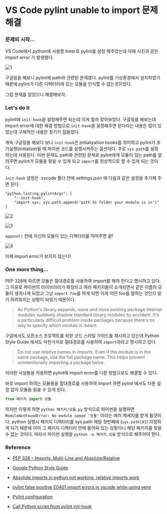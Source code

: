 # VS Code pylint unable to import 문제 해결

### 문제의 시작...

VS Code에서 python에 사용할 linter로 pylint를 설정 해주었는데 아래 사진과 같은 import error 가 발생했다. 


![1](https://velog.velcdn.com/images/choi-jiwoo/post/53801d00-e50e-4400-a874-ab55f21960ff/image.png)


구글링을 해보니 pylint에 path와 관련된 문제였다. pylint를 가상환경에서 설치하였기 때문에 pylint가 다른 디렉터리에 있는 모듈을 인식할 수 없는것이었다.

그럼 문제를 알았으니 해결해보자.

### Let's do it

pylint에 `init-hook`을 설정해주면 되는데 이게 뭘까 찾아보았다. 구글링을 해보는데 Import error에 대한 해결 방법으로 `init-hook`을 설정해주면 된다라는 내용은 많이 있었는데 구체적인 내용은 찾기가 힘들었다. 

계속 구글링을 해보다 보니 `init-hook`은 initialization hooks를 의미하고 pylint가 초기실행(initialize)될 때 파이썬 코드를 실행시켜주는 옵션이다. 주로 `sys.path`를 설정하는데 사용된다. 이번 문제도 path와 관련된 문제로 pylint에게 모듈이 있는 path를 알려주면 pylint가 모듈을 찾을 수 있게 되고 `import`를 정상적으로 할 수 있게 되는 것이다.

`init-hook` 설정은 .vscode 폴더 안에 settings.json 에 다음과 같은 설정을 추가해 주면 된다.
```{JSON}
"python.linting.pylintArgs": [
    "--init-hook",
    "import sys; sys.path.append('path to folder your module is in')"
]
```

![2](https://velog.velcdn.com/images/choi-jiwoo/post/cbbe994a-874e-4ce1-9e8b-38b78dcff4ca/image.png)

![3](https://velog.velcdn.com/images/choi-jiwoo/post/82a517a7-6c72-43b6-9a16-236b9edb2b59/image.png)

`append()` 안에 자신의 모듈이 있는 디렉터리를 적어주면 끝!

![4](https://velog.velcdn.com/images/choi-jiwoo/post/4eca2a23-78d7-4267-8fe2-541e1ca2efd9/image.png)

이제 import error가 보이지 않는다!

### One more thing...

PEP 328에 따르면 모듈은 절대경로를 사용하여 import를 해야 한다고 명시하고 있다. 그 이유로 파이썬의 라이브러리가 확장되고 여러 패키지들이 소개되면서 같은 이름의 모듈이 생겨나게 되었고 그냥 `import foo`를 하게 되면 이게 어떤 foo를 말하는 것인지 알기 어려워지는 상황이 되었기 때문이다. 

> As Python's library expands, more and more existing package internal modules suddenly shadow standard library modules by accident. It's a particularly difficult problem inside packages because there's no way to specify which module is meant.

구글에서도 오픈소스 프로젝트를 위한 코드 스타일 가이드를 제시하고 있는데 Python Style Guide 에서도 마찬가지로 절대경로를 사용하여 `import`하라고 명시하고 있다.

> Do not use relative names in imports. Even if the module is in the same package, use the full package name. This helps prevent unintentionally importing a package twice.

이러한 사실들을 적용하면 pylint에 import error를 다른 방법으로도 해결할 수 있다.

바로 import 하려는 모듈들을 절대경로를 사용하여 import 하면 pylint 에서도 다른 설정 없이 모듈을 읽을 수 있게 된다. 

```python
from 패키지 import 모듈
```

하지만 이렇게 하면 `python 패키지/모듈.py` 방식으로 파이썬을 실행하면 `ModuleNotFoundError: No module named '모듈'` 이라는 에러 메세지를 받게 될것이다. python 실행시 패키지 디렉터리를 sys.path 제일 첫번째에 (`sys.path[0]`) 지정하게 되기 때문에 이미 그 패키지 디렉터리 안에 들어와 있는 상황이니 해당 패키지를 찾을 수 없는 것이다. 따라서 파이썬 실행을 `python -m 패키지.모듈` 방식으로 해주어야 한다.

### Reference

- [PEP 328 – Imports: Multi-Line and Absolute/Relative](https://www.python.org/dev/peps/pep-0328/)
- [Google Python Style Guide](https://google.github.io/styleguide/pyguide.html#s2.2-imports)
- [Absolute imports in python not working, relative imports work](https://stackoverflow.com/questions/45448182/absolute-imports-in-python-not-working-relative-imports-work)

- [pylint false positive E0401 import errors in vscode while using venv](https://stackoverflow.com/questions/51095449/pylint-false-positive-e0401-import-errors-in-vscode-while-using-venv)
- [Pylint configuration](https://www.getcodeflow.com/pylint-configuration.html)
- [Call Python script from pylint init-hook](https://sam.hooke.me/note/2019/01/call-python-script-from-pylint-init-hook/)

